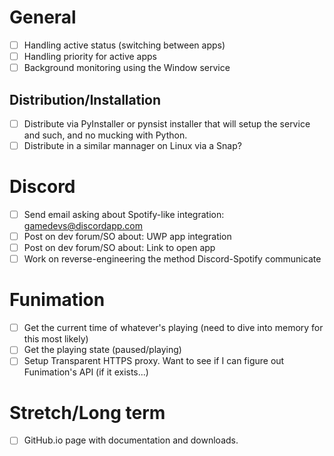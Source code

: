 # General
* [ ] Handling active status (switching between apps)
* [ ] Handling priority for active apps
* [ ] Background monitoring using the Window service

## Distribution/Installation
* [ ] Distribute via PyInstaller or pynsist installer that will setup the service and such, and no mucking with Python.
* [ ] Distribute in a similar mannager on Linux via a Snap?

# Discord
* [ ] Send email asking about Spotify-like integration: gamedevs@discordapp.com
* [ ] Post on dev forum/SO about: UWP app integration
* [ ] Post on dev forum/SO about: Link to open app
* [ ] Work on reverse-engineering the method Discord-Spotify communicate

# Funimation
* [ ] Get the current time of whatever's playing (need to dive into memory for this most likely)
* [ ] Get the playing state (paused/playing)
* [ ] Setup Transparent HTTPS proxy. Want to see if I can figure out Funimation's API (if it exists...)

# Stretch/Long term
* [ ] GitHub.io page with documentation and downloads.
